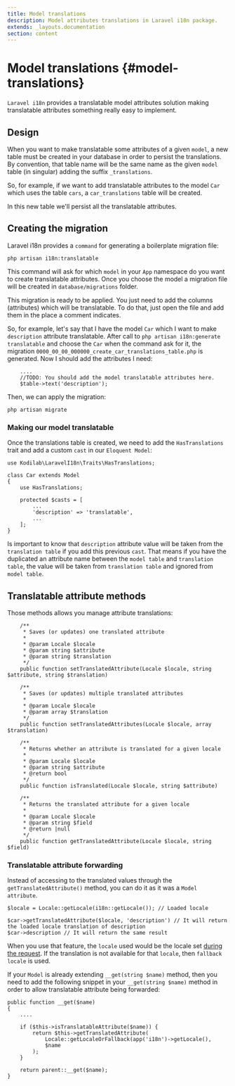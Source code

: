 ```yaml
---
title: Model translations
description: Model attributes translations in Laravel i18n package.
extends: _layouts.documentation
section: content
---
```


# Model translations {#model-translations}
`Laravel i18n` provides a translatable model attributes solution making translatable attributes something really easy to
implement.

## Design
When you want to make translatable some attributes of a given `model`, a new table must be created in your database in order
to persist the translations. By convention, that table name will be the same name as the given `model` table (in singular) 
adding the suffix `_translations`.

So, for example, if we want to add translatable attributes to the model `Car` which uses the table `cars`, a
`car_translations` table will be created.

In this new table we'll persist all the translatable attributes. 

## Creating the migration
Laravel i18n provides a `command` for generating a boilerplate migration file:

```
php artisan i18n:translatable
```

This command will ask for which `model` in your `App` namespace do you want to create translatable attributes. 
Once you choose the model a migration file will be created in `database/migrations` folder.

This migration is ready to be applied. You just need to add the columns (attributes) which will be translatable.
To do that, just open the file and add them in the place a comment indicates.

So, for example, let's say that I have the model `Car` which I want to make `description` attribute translatable.
After call to `php artisan i18n:generate translatable` and choose the `Car` when the command ask for it, the migration 
`0000_00_00_000000_create_car_translations_table.php` is generated. Now I should add the attributes I need:

```
    ....
    //TODO: You should add the model translatable attributes here.
    $table->text('description');

```

Then, we can apply the migration:

```
php artisan migrate
```
 
### Making our model translatable
Once the translations table is created, we need to add the `HasTranslations` trait and add a custom `cast` 
in our `Eloquent Model`:

```
use Kodilab\LaravelI18n\Traits\HasTranslations;

class Car extends Model
{
    use HasTranslations;
    
    protected $casts = [
        ...
        'description' => 'translatable',
        ...
    ];
}
```

Is important to know that `description` attribute value will be taken from the `translation table` if you add this previous
`cast`. That means if you have the duplicated an attribute name between the `model table` and `translation table`, the value
will be taken from `translation table` and ignored from `model table`.

## Translatable attribute methods
Those methods allows you manage attribute translations:

```
    /**
     * Saves (or updates) one translated attribute
     *
     * @param Locale $locale
     * @param string $attribute
     * @param string $translation
     */
    public function setTranslatedAttribute(Locale $locale, string $attribute, string $translation)
    
    /**
     * Saves (or updates) multiple translated attributes
     *
     * @param Locale $locale
     * @param array $translation
     */
    public function setTranslatedAttributes(Locale $locale, array $translation)

    /**
     * Returns whether an attribute is translated for a given locale
     *
     * @param Locale $locale
     * @param string $attribute
     * @return bool
     */
    public function isTranslated(Locale $locale, string $attribute)
    
    /**
     * Returns the translated attribute for a given locale
     *
     * @param Locale $locale
     * @param string $field
     * @return |null
     */
    public function getTranslatedAttribute(Locale $locale, string $field)
```

### Translatable attribute forwarding
Instead of accessing to the translated values through the `getTranslatedAttribute()` method, you can do it as it was
a `Model attribute`. 

```
$locale = Locale::getLocale(i18n::getLocale()); // Loaded locale

$car->getTranslatedAttribute($locale, 'description') // It will return the loaded locale translation of description
$car->description // It will return the same result
```

When you use that feature, the `locale` used would be the locale set 
[during the request](/docs/locales#locales-and-requests). 
If the translation is not available for that `locale`, then `fallback locale` is used.

If your `Model` is already extending `__get(string $name)` method, then you need to add the following snippet 
in your `__get(string $name)` method in order to allow translatable attribute being forwarded:

```
public function __get($name)
{
    ....

    if ($this->isTranslatableAttribute($name)) {
        return $this->getTranslatedAttribute(
            Locale::getLocaleOrFallback(app('i18n')->getLocale(), 
            $name
        );
    }

    return parent::__get($name);
}
``` 